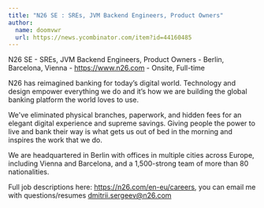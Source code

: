 ```yaml
---
title: "N26 SE : SREs, JVM Backend Engineers, Product Owners"
author:
  name: doomvwr
  url: https://news.ycombinator.com/item?id=44160485
---
```

N26 SE - SREs, JVM Backend Engineers, Product Owners - Berlin, Barcelona, Vienna - <a href="https:&#x2F;&#x2F;www.n26.com" rel="nofollow">https:&#x2F;&#x2F;www.n26.com</a> - Onsite, Full-time

N26 has reimagined banking for today’s digital world. Technology and design empower everything we do and it’s how we are building the global banking platform the world loves to use.

We&#x27;ve eliminated physical branches, paperwork, and hidden fees for an elegant digital experience and supreme savings. Giving people the power to live and bank their way is what gets us out of bed in the morning and inspires the work that we do.

We are headquartered in Berlin with offices in multiple cities across Europe, including Vienna and Barcelona, and a 1,500-strong team of more than 80 nationalities.

Full job descriptions here: <a href="https:&#x2F;&#x2F;n26.com&#x2F;en-eu&#x2F;careers" rel="nofollow">https:&#x2F;&#x2F;n26.com&#x2F;en-eu&#x2F;careers</a>, you can email me with questions&#x2F;resumes dmitrii.sergeev@n26.com
<JobApplication />
